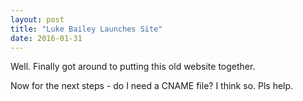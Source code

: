 ```yaml
---
layout: post
title: "Luke Bailey Launches Site"
date: 2016-01-31
---
```


Well. Finally got around to putting this old website together.

Now for the next steps - do I need a CNAME file? I think so. Pls help.
